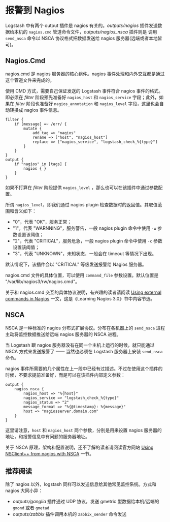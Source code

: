 # 报警到 Nagios

Logstash 中有两个 output 插件是 nagios 有关的。*outputs/nagios* 插件发送数据给本机的 `nagios.cmd` 管道命令文件，*outputs/nagios_nsca* 插件则是 调用 `send_nsca` 命令以 NSCA 协议格式把数据发送给 nagios 服务器(远端或者本地皆可)。

## Nagios.Cmd

nagios.cmd 是 nagios 服务器的核心组件。nagios 事件处理和内外交互都是通过这个管道文件来完成的。

使用 CMD 方式，需要自己保证发送的 Logstash 事件符合 nagios 事件的格式。即必须在 *filter* 阶段预先准备好 `nagios_host` 和 `nagios_service` 字段；此外，如果在 *filter* 阶段也准备好 `nagios_annotation` 和 `nagios_level` 字段，这里也会自动转换成 nagios 事件信息。

```
filter {
    if [message] =~ /err/ {
        mutate {
            add_tag => "nagios"
            rename => ["host", "nagios_host"]
            replace => ["nagios_service", "logstash_check_%{type}"]
        }
    }
}
output {
    if "nagios" in [tags] {
        nagios { }
    }
}
```

如果不打算在 *filter* 阶段提供 `nagios_level` ，那么也可以在该插件中通过参数配置。

所谓 `nagios_level`，即我们通过 nagios plugin 检查数据时的返回值。其取值范围和含义如下：

* "0"，代表 "OK"，服务正常；
* "1"，代表 "WARNNING"，服务警告，一般 nagios plugin 命令中使用 `-w` 参数设置该阈值；
* "2"，代表 "CRITICAL"，服务危急，一般 nagios plugin 命令中使用 `-c` 参数设置该阈值；
* "3"，代表 "UNKNOWN"，未知状态，一般会在 timeout 等情况下出现。

默认情况下，该插件会以 "CRITICAL" 等级发送报警给 Nagios 服务器。

nagios.cmd 文件的具体位置，可以使用 `command_file` 参数设置。默认位置是 "/var/lib/nagios3/rw/nagios.cmd"。

关于和 nagios.cmd 交互的具体协议说明，有兴趣的读者请阅读 [Using external commands in Nagios](http://archive09.linux.com/feature/153285) 一文，这是《Learning Nagios 3.0》书中内容节选。

## NSCA

NSCA 是一种标准的 nagios 分布式扩展协议。分布在各机器上的 `send_nsca` 进程主动将监控数据推送给远端 nagios 服务器的 NSCA 进程。

当 Logstash 跟 nagios 服务器没有在同一个主机上运行的时候，就只能通过 NSCA 方式来发送报警了 —— 当然也必须在 Logstash 服务器上安装 `send_nsca` 命令。

nagios 事件所需要的几个属性在上一段中已经有过描述。不过在使用这个插件的时候，不要求提前准备好，而是可以在该插件内部定义参数：

```
output {
    nagios_nsca {
        nagios_host => "%{host}"
        nagios_service => "logstash_check_%{type}"
        nagios_status => "2"
        message_format => "%{@timestamp}: %{message}"
        host => "nagiosserver.domain.com"
    }
}
```

这里请注意，`host` 和 `nagios_host` 两个参数，分别是用来设置 nagios 服务器的地址，和报警信息中有问题的服务器地址。

关于 NSCA 原理，架构和配置说明，还不了解的读者请阅读官方网站 [Using NSClient++ from nagios with NSCA](http://nsclient.org/nscp/wiki/doc/usage/nagios/nsca) 一节。

## 推荐阅读

除了 nagios 以外，logstash 同样可以发送信息给其他常见监控系统。方式和 nagios 大同小异：

* *outputs/ganglia* 插件通过 UDP 协议，发送 gmetric 型数据给本机/远端的 `gmond` 或者 `gmetad`
* *outputs/zabbix* 插件调用本机的 `zabbix_sender` 命令发送
